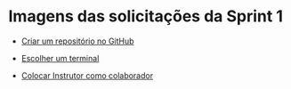 # Imagens das solicitações da Sprint 1

- [Criar um repositório no GitHub](https://github.com/catarwnalud/pbCompass/blob/c997b2377fa123dbe94cc951dd3dee099d32234b/sprint_1/evid%C3%AAncias/gitRepo2.png)

- [Escolher um terminal](https://github.com/catarwnalud/pbCompass/blob/c997b2377fa123dbe94cc951dd3dee099d32234b/sprint_1/evid%C3%AAncias/gitRepo.png)

- [Colocar Instrutor como colaborador](https://github.com/catarwnalud/pbCompass/blob/c997b2377fa123dbe94cc951dd3dee099d32234b/sprint_1/evid%C3%AAncias/gitColab.png)
